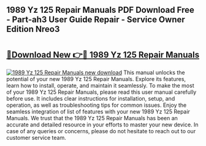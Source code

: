 ## 1989 Yz 125 Repair Manuals PDF Download Free - Part-ah3 User Guide Repair - Service Owner Edition Nreo3

# <h2><a href="http://bc82495.oget.top/?id=1989+Yz+125+Repair+Manuals">🔗Download New 👉🔴 1989 Yz 125 Repair Manuals</a></h2>

[![1989 Yz 125 Repair Manuals new download](https://i.imgur.com/5g1atiW.png)](http://bc82495.oget.top/?id=1989+Yz+125+Repair+Manuals)
This manual unlocks the potential of your new 1989 Yz 125 Repair Manuals. Explore its features, learn how to install, operate, and maintain it seamlessly. To make the most of your 1989 Yz 125 Repair Manuals, please read this user manual carefully before use. It includes clear instructions for installation, setup, and operation, as well as troubleshooting tips for common issues. Enjoy the seamless integration of list of features with your new 1989 Yz 125 Repair Manuals. We trust that the 1989 Yz 125 Repair Manuals has been an accurate and detailed resource in your efforts to master your new device. In case of any queries or concerns, please do not hesitate to reach out to our customer service team.
